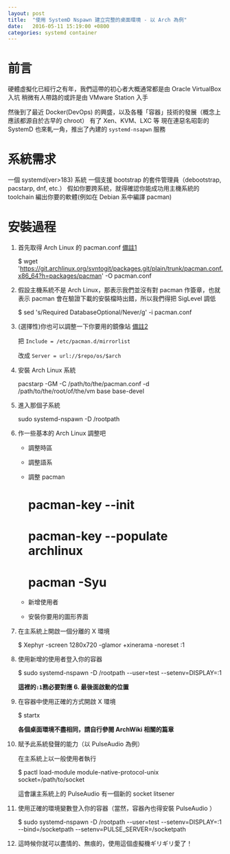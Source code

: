 ```yaml
---
layout: post
title:  "使用 SystemD Nspawn 建立完整的桌面環境 - 以 Arch 為例"
date:   2016-05-11 15:19:00 +0800
categories: systemd container
---
```


前言
====
硬體虛擬化已經行之有年，我們這帶的初心者大概通常都是由 Oracle VirtualBox 入坑
稍微有人帶路的或許是由 VMware Station 入手

然後到了最近 Docker(DevOps) 的興盛，以及各種「容器」技術的發展（概念上應該都源自於古早的 chroot）
有了 Xen、KVM、LXC 等
現在連惡名昭彰的 SystemD 也來軋一角，推出了內建的 `systemd-nsapwn` 服務

系統需求
=======

一個 systemd(ver>183) 系統
一個支援 bootstrap 的套件管理員（debootstrap, pacstarp, dnf, etc.）
假如你要跨系統，就得確認你能成功用主機系統的 toolchain 編出你要的軟體(例如在 Debian 系中編譯 pacman)

安裝過程
=======

1. 首先取得 Arch Linux 的 pacman.conf [備註1][1]

    $ wget 'https://git.archlinux.org/svntogit/packages.git/plain/trunk/pacman.conf.x86_64?h=packages/pacman' -O pacman.conf

2. 假設主機系統不是 Arch Linux，那表示我們並沒有對 pacman 作簽章，也就表示 pacman 會在驗證下載的安裝檔時出錯，所以我們得把 SigLevel 調低

    $ sed 's/Required DatabaseOptional/Never/g' -i pacman.conf

3. (選擇性)你也可以調整一下你要用的鏡像站 [備註2][2]

   把 `Include = /etc/pacman.d/mirrorlist` 

   改成 `Server = url://$repo/os/$arch`

4. 安裝 Arch Linux 系統

    pacstarp -GM -C /path/to/the/pacman.conf -d /path/to/the/root/of/the/vm base base-devel
    
5. 進入那個子系統

    sudo systemd-nspawn -D /rootpath
    
6. 作一些基本的 Arch Linux 調整吧

   * 調整時區
   * 調整語系 
   * 調整 pacman
   
        # pacman-key --init
        # pacman-key --populate archlinux
        # pacman -Syu

   * 新增使用者
   * 安裝你要用的圖形界面

7. 在主系統上開啟一個分離的 X 環境

    $ Xephyr -screen 1280x720 -glamor +xinerama -noreset :1
    
8. 使用新增的使用者登入你的容器

    $ sudo systemd-nspawn -D /rootpath --user=test --setenv=DISPLAY=:1
    
   **這裡的`:1`務必要對應 6. 最後面啟動的位置**

9. 在容器中使用正確的方式開啟 X 環境

    $ startx

   **各個桌面環境不盡相同，請自行參閱 ArchWiki 相關的篇章**

10. 賦予此系統發聲的能力（以 PulseAudio 為例）

    在主系統上以一般使用者執行

    $ pactl load-module module-native-protocol-unix socket=/path/to/socket
    
    這會讓主系統上的 PulseAudio 有一個新的 socket litsener
 
11. 使用正確的環境變數登入你的容器（當然，容器內也得安裝 PulseAudio ）

    $ sudo systemd-nspawn -D /rootpath --user=test --setenv=DISPLAY=:1 --bind=/socketpath --setenv=PULSE_SERVER=/socketpath
    
12. 這時候你就可以盡情的、無痕的，使用這個虛擬機ギリギリ愛了！

[1]: https://git.archlinux.org/svntogit/packages.git/plain/trunk/pacman.conf.x86_64?h=packages/pacman "上游的原始檔"
[2]: https://git.archlinux.org/svntogit/packages.git/plain/trunk/mirrorlist?h=packages/pacman-mirrorlist "上游的原始檔"
